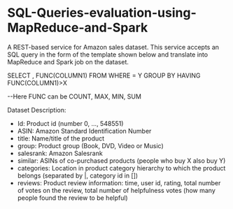 # SQL-Queries-evaluation-using-MapReduce-and-Spark

A REST-based service for Amazon sales dataset.
This service accepts an SQL query in the form of the template shown below and translate into MapReduce and Spark job on the dataset.

SELECT <COLUMNS>, FUNC(COLUMN1)
FROM <TABLE>
WHERE <COLUMN1> = Y
GROUP BY <COLUMNS>
HAVING FUNC(COLUMN1)>X

--Here FUNC can be COUNT, MAX, MIN, SUM


Dataset Description:

- Id: Product id (number 0, ..., 548551)
- ASIN: Amazon Standard Identification Number
- title: Name/title of the product
- group: Product group (Book, DVD, Video or Music)
- salesrank: Amazon Salesrank
- similar: ASINs of co-purchased products (people who buy X also buy Y)
- categories: Location in product category hierarchy to which the product belongs (separated by |, category id in [])
- reviews: Product review information: time, user id, rating, total number of votes on the review, total number of helpfulness votes (how many people found the   review to be helpful)
